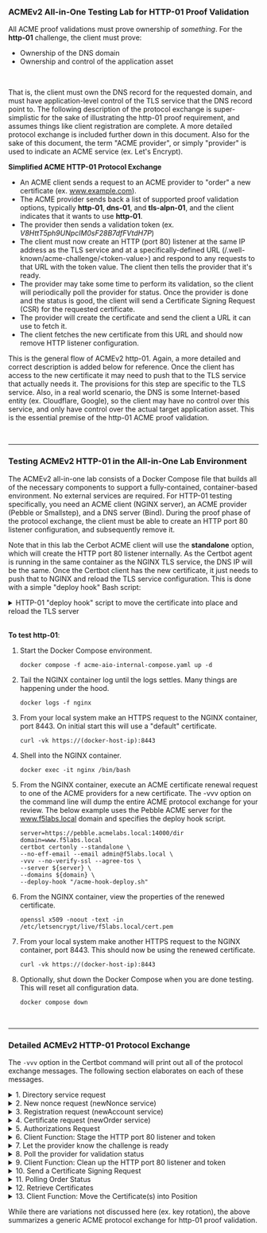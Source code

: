 ### ACMEv2 All-in-One Testing Lab for HTTP-01 Proof Validation
All ACME proof validations must prove ownership of *something*. For the **http-01** challenge, the client must prove:

- Ownership of the DNS domain
- Ownership and control of the application asset

<br />

That is, the client must own the DNS record for the requested domain, and must have application-level control of the TLS service that the DNS record point to. The following description of the protocol exchange is super-simplistic for the sake of illustrating the http-01 proof requirement, and assumes things like client registration are complete. A more detailed protocol exchange is included further down in this document. Also for the sake of this document, the term "ACME provider", or simply "provider" is used to indicate an ACME service (ex. Let's Encrypt).

**Simplified ACME HTTP-01 Protocol Exchange**
- An ACME client sends a request to an ACME provider to "order" a new certificate (ex. www.example.com).
- The ACME provider sends back a list of supported proof validation options, typically **http-01**, **dns-01**, and **tls-alpn-01**, and the client indicates that it wants to use **http-01**.
- The provider then sends a validation token (ex. _V8HttT5ph9UNpcIM0sF28B7dfFVtdH7P_)
- The client must now create an HTTP (port 80) listener at the same IP address as the TLS service and at a specifically-defined URL (/.well-known/acme-challenge/\<token-value\>) and respond to any requests to that URL with the token value. The client then tells the provider that it's ready.
- The provider may take some time to perform its validation, so the client will periodically poll the provider for status. Once the provider is done and the status is good, the client will send a Certificate Signing Request (CSR) for the requested certificate.
- The provider will create the certificate and send the client a URL it can use to fetch it.
- The client fetches the new certificate from this URL and should now remove HTTP listener configuration.

This is the general flow of ACMEv2 http-01. Again, a more detailed and correct description is added below for reference. Once the client has access to the new certificate it may need to push that to the TLS service that actually needs it. The provisions for this step are specific to the TLS service. Also, in a real world scenario, the DNS is some Internet-based entity (ex. Cloudflare, Google), so the client may have no control over this service, and only have control over the actual target application asset. This is the essential premise of the http-01 ACME proof validation.

<br />

-----

### Testing ACMEv2 HTTP-01 in the All-in-One Lab Environment
The ACMEv2 all-in-one lab consists of a Docker Compose file that builds all of the necessary components to support a fully-contained, container-based environment. No external services are required. For HTTP-01 testing specifically, you need an ACME client (NGINX server), an ACME provider (Pebble or Smallstep), and a DNS server (Bind). During the proof phase of the protocol exchange, the client must be able to create an HTTP port 80 listener configuration, and subsequently remove it. 

Note that in this lab the Cerbot ACME client will use the **standalone** option, which will create the HTTP port 80 listener internally. As the Certbot agent is running in the same container as the NGINX TLS service, the DNS IP will be the same. Once the Certbot client has the new certificate, it just needs to push that to NGINX and reload the TLS service configuration. This is done with a simple "deploy hook" Bash script:

<details>
  <summary>HTTP-01 "deploy hook" script to move the certificate into place and reload the TLS server</summary>
  
  ```shell
  #!/bin/bash
  cp -f /etc/letsencrypt/live/${RENEWED_DOMAINS}/* /etc/letsencrypt/live/f5labs.local/
  nginx -s reload
  ```
</details>

<br />

**To test http-01**:

1. Start the Docker Compose environment.
   ```shell
   docker compose -f acme-aio-internal-compose.yaml up -d
   ```
2. Tail the NGINX container log until the logs settles. Many things are happening under the hood.
   ```shell
   docker logs -f nginx
   ```
3. From your local system make an HTTPS request to the NGINX container, port 8443. On initial start this will use a "default" certificate.
   ```shell
   curl -vk https://(docker-host-ip):8443
   ```
4. Shell into the NGINX container.
   ```shell
   docker exec -it nginx /bin/bash
   ```
5. From the NGINX container, execute an ACME certificate renewal request to one of the ACME providers for a new certificate. The -vvv option on the command line will dump the entire ACME protocol exchange for your review. The below example uses the Pebble ACME server for the www.f5labs.local domain and specifies the deploy hook script.
   ```shell
   server=https://pebble.acmelabs.local:14000/dir
   domain=www.f5labs.local
   certbot certonly --standalone \
   --no-eff-email --email admin@f5labs.local \
   -vvv --no-verify-ssl --agree-tos \
   --server ${server} \
   --domains ${domain} \
   --deploy-hook "/acme-hook-deploy.sh"
   ```
6. From the NGINX container, view the properties of the renewed certificate.
   ```shell
   openssl x509 -noout -text -in /etc/letsencrypt/live/f5labs.local/cert.pem
   ```
7. From your local system make another HTTPS request to the NGINX container, port 8443. This should now be using the renewed certificate.
   ```shell
   curl -vk https://(docker-host-ip):8443
   ```
8. Optionally, shut down the Docker Compose when you are done testing. This will reset all configuration data.
   ```shell
   docker compose down
   ```

<br />

-----
### Detailed ACMEv2 HTTP-01 Protocol Exchange

The ```-vvv``` option in the Certbot command will print out all of the protocol exchange messages. The following section elaborates on each of these messages.

<details>
  <summary>1. Directory service request</summary>
  <br />
  This is the only URL that is required to be known in advance, as the response will list the URLs for the other services. Within the directory listing there should minimally be resources for "NewAccount" (registration), "newNonce" (getting a new nonce), and "newOrder" (requesting certificate(s)). Optionally there may also be "revokeCert" (revoke an issued certificate) and "keyChange" (rotate registration key) services.
  <br />
  
  ```
  GET https://pebble.acmelabs.local:14000/dir
  -------------------------------------------
  HTTP 200
  Cache-Control: public, max-age=0, no-cache
  Content-Type: application/json; charset=utf-8
  {
     "keyChange": "https://pebble.acmelabs.local:14000/rollover-account-key",
     "meta": {
        "externalAccountRequired": false,
        "termsOfService": "data:text/plain,Do%20what%20thou%20wilt"
     },
     "newAccount": "https://pebble.acmelabs.local:14000/sign-me-up",
     "newNonce": "https://pebble.acmelabs.local:14000/nonce-plz",
     "newOrder": "https://pebble.acmelabs.local:14000/order-plz",
     "revokeCert": "https://pebble.acmelabs.local:14000/revoke-cert"
  }
  ```
</details>
<details>
  <summary>2. New nonce request (newNonce service)</summary>
  <br />
  All subsequent requests must contain a Nonce value to protect against replay attacks. To get the initial nonce the client makes a HEAD request to the "newNonce" service URL, which is then returned in a "Replay-Nonce" header.
  <br />
  
  ```
  HEAD https://pebble.acmelabs.local:14000/nonce-plz
  -------------------------------------------
  HTTP 200
  Cache-Control: public, max-age=0, no-cache
  Link: <https://pebble.acmelabs.local:14000/dir>;rel="index"
  Replay-Nonce: _1lC0k2yni8FlVMY0bnaKA
  ```
</details>
<details>
  <summary>3. Registration request (newAccount service)</summary>
  <br />
  Assuming the client has not yet registered with the ACME provider, it needs to first make a POST request to the "newAccount" service. The content of the request payload includes a "payload" block containing the "contact" email address and agreement to the provider's terms-of-service, a "protected" block that contains the previous nonce, service URL, and JSON web key attributes (algorithm, key type, modulus[n], and exponent[e]), and a "signature" block that is a digital signature using the client's private key. Note that in this and all following requests, the "protected" and "payload" blocks are base64-encoded. These are shown decoded here to better understand the protocol exchange. Also note that the provider should return a new nonce value in each response, which the client should use in the subsequent request.
  <br />
  
  ```
  POST https://pebble.acmelabs.local:14000/sign-me-up
  {
    "protected": {
        "alg": "RS256", 
        "jwk": {
           "n": "yNZZe54dnQk_KggAbe-txbibe-...", 
           "e": "AQAB", 
           "kty": "RSA"
        }, 
        "nonce": "_1lC0k2yni8FlVMY0bnaKA", 
        "url": "https://pebble.acmelabs.local:14000/sign-me-up"
     },
    "signature": "...",
    "payload": {
        "contact": [
           "mailto:admin@f5labs.local"
        ],
        "termsOfServiceAgreed": true
     }
  }
  -------------------------------------------
  HTTP 201
  Cache-Control: public, max-age=0, no-cache
  Content-Type: application/json; charset=utf-8
  Link: <https://pebble.acmelabs.local:14000/dir>;rel="index"
  Location: https://pebble.acmelabs.local:14000/my-account/1
  Replay-Nonce: _1lC0k2yni8FlVMY0bnaKA
  {
     "status": "valid",
     "contact": [
        "mailto:admin@f5labs.local"
     ],
     "orders": "https://pebble.acmelabs.local:14000/list-orderz/1",
     "key": {
        "kty": "RSA",
        "n": "yNZZe54dnQk_KggAbe-txbibe-...",
        "e": "AQAB"
     }
  }
  ```
</details>
<details>
  <summary>4. Certificate request (newOrder service)</summary>
  <br />
  The client is now request to request a new certificate. To do that it makes a POST request to the "newOrder" service URL, and in that request it supplies a similar (base64-encoded) "protected" block, a (base64-encoded) "payload" block that contains an "identifiers" array of domain names (the certificate domains requested), and "signature" block. The provider will return two important URLs:
  <br />
  
  - authorizations: an array listing the URL(s) to query to get challenge information
  - finalize: the URL that will be used once the challenges are successful
  
  ```
  POST https://pebble.acmelabs.local:14000/order-plz
  {
    "protected": {
        "alg": "RS256", 
        "kid": "https://pebble.acmelabs.local:14000/my-account/1", 
        "nonce": "_1lC0k2yni8FlVMY0bnaKA", 
        "url": "https://pebble.acmelabs.local:14000/order-plz"
    },
    "signature": "knkitI-EQ0V4SgDCjlFTCraBjy...",
    "payload": "{
    "identifiers": [
      {
        "type": "dns",
        "value": "www.f5labs.local"
      }
    ]
  }
  -------------------------------------------
  HTTP 201
  Cache-Control: public, max-age=0, no-cache
  Content-Type: application/json; charset=utf-8
  Link: <https://pebble.acmelabs.local:14000/dir>;rel="index"
  Location: https://pebble.acmelabs.local:14000/my-order/89IpX7w9L0vFmE-82kmUxE5X1r-8_lIORXOh2kNxrUY
  Replay-Nonce: tG2LvEiAWlqayLL1Xd5p0A
  {
     "status": "pending",
     "expires": "2024-07-04T12:23:37Z",
     "identifiers": [
        {
           "type": "dns",
           "value": "www.f5labs.local"
        }
     ],
     "finalize": "https://pebble.acmelabs.local:14000/finalize-order/89IpX7w9L0vFmE-82kmUxE5X1r-8_lIORXOh2kNxrUY",
     "authorizations": [
        "https://pebble.acmelabs.local:14000/authZ/ypVmnrbvWsEjONv0ygSAPCkh7LaLSq0O98DqohHr0Y0"
     ]
  }
  ```
</details>
<details>
  <summary>5. Authorizations Request</summary>
  <br />
  The client sends its request with "protected" block, an empty "payload" block, and the "signature" block. The authorizations request should return an array of "challenges" - the set of proof validation functions (ex. http-01, dns-01, tls-alpn-01) and corresponding ephemeral validation tokens. 
  <br />
  
  ```
  POST https://pebble.acmelabs.local:14000/authZ/ypVmnrbvWsEjONv0ygSAPCkh7LaLSq0O98DqohHr0Y0
  {
    "protected": {
        "alg": "RS256", 
        "kid": "https://pebble.acmelabs.local:14000/my-account/1", 
        "nonce": "tG2LvEiAWlqayLL1Xd5p0A", 
        "url": "https://pebble.acmelabs.local:14000/authZ/ypVmnrbvWsEjONv0ygSAPCkh7LaLSq0O98DqohHr0Y0"
    },
    "signature": "OLFcTqqJjkNiPRMES5romppnuA...",
    "payload": ""
  }
  -------------------------------------------
  HTTP 200
  Cache-Control: public, max-age=0, no-cache
  Content-Type: application/json; charset=utf-8
  Link: <https://pebble.acmelabs.local:14000/dir>;rel="index"
  Replay-Nonce: LYvJr3PloWaEhjxpXwtJ2A
  {
     "status": "pending",
     "identifier": {
        "type": "dns",
        "value": "www.f5labs.local"
     },
     "challenges": [
        {
           "type": "dns-01",
           "url": "https://pebble.acmelabs.local:14000/chalZ/xuwc6c_dIoeN7SzdV6c4xB-i1B3ia3can6U3H55c8r8",
           "token": "H75UagVrBg9FK6f2rV2zBJiF2GX5jJa5tgJDaZb-MZo",
           "status": "pending"
        },
        {
           "type": "tls-alpn-01",
           "url": "https://pebble.acmelabs.local:14000/chalZ/FlVXCjrD43-pnYWUBsENWP8dI7Bab24GIiK0CE9tnq4",
           "token": "Iz3lA6KEaBqjCDfSE2ZtcTXsDxjcx2-ZlhC4aclfqhw",
           "status": "pending"
        },
        {
           "type": "http-01",
           "url": "https://pebble.acmelabs.local:14000/chalZ/j2JwAI_xnIjY3uez8MzXprPXcb4ghA94oC2F4Ih9mf4",
           "token": "LGbvLqb26AIdrnBnjDGfnu1ACE2zT_JUOobv6dCCfxY",
           "status": "pending"
        }
     ],
     "expires": "2024-07-03T13:23:37Z"
  }
  ```
</details>
<details>
  <summary>6. Client Function: Stage the HTTP port 80 listener and token</summary>
  <br />
  The implementation of this step is dependent on both the client's capabilities and the target TLS resource. With the http-01 proof validation, the provider is going to query public DNS for the IP of the requested domain and then make an HTTP port 80 request to that domain seeking a response on the "/.well-known/acme-challenge/[token]" URL, expecting the token to be in the response. This proves to the provider that the requestor owns both the DNS record and the application asset. Using the --standalone option on the Certbot client enables it to stand up an ephemeral HTTP port 80 listener directly (without needing to manipulate the NGINX TLS server). This works because the Certbot client is running on the same server address as the NGINX instance. In a real-world scenario, however, it is often useful to manipulate the TLS server's configuration to have it listen on HTTP port 80 and respond with the validation token. This can be handled in several ways:

- Pre-stage the /.well-known/acme-challenge/ HTTP port 80 listener in the web server's configuration and then have the ACME client drop the token into that "folder" during the proof validation.
- Use a script to create a temporary HTTP port 80 listener config on the web server and insert the validation token.

Again, the best approach depends on the capabilities of the ACME client and target TLS resource. For example, the first option is technically easier and doesn't typically require a configuration reload, however would leave an HTTP port 80 listener open. The second option would require a configuration reload, but with a server like NGINX this isn't usually a problem.
  <br /><br />
</details>
<details>
  <summary>7. Let the provider know the challenge is ready</summary>
  <br />
  Notice also the "url" value in the http-01 block of the authorizations response. This URL is how the client will indicate its preference to use http-01 proof validation. The client needs to make a POST request to this URL, pass in "protected" block, empty "payload" block, and the "signature" block. The provider will return the same http-01 authorizations block with a "pending" status, indicating it will commence validation.
  <br />
  
  ```
  POST https://pebble.acmelabs.local:14000/chalZ/j2JwAI_xnIjY3uez8MzXprPXcb4ghA94oC2F4Ih9mf4
  {
    "protected": {
        "alg": "RS256", 
        "kid": "https://pebble.acmelabs.local:14000/my-account/1", 
        "nonce": "LYvJr3PloWaEhjxpXwtJ2A", 
        "url": "https://pebble.acmelabs.local:14000/chalZ/j2JwAI_xnIjY3uez8MzXprPXcb4ghA94oC2F4Ih9mf4"
    },
    "signature": "Oh6Y0dRxESsNNZd4byOgdWt9lt...",
    "payload": "{}"
  }
  -------------------------------------------
  HTTP 200
  Cache-Control: public, max-age=0, no-cache
  Content-Type: application/json; charset=utf-8
  Link: <https://pebble.acmelabs.local:14000/dir>;rel="index", <https://pebble.acmelabs.local:14000/authZ/ypVmnrbvWsEjONv0ygSAPCkh7LaLSq0O98DqohHr0Y0>;rel="up"
  Replay-Nonce: 5WLGGTY2Q62HtrUbkLYGmg
  {
     "type": "http-01",
     "url": "https://pebble.acmelabs.local:14000/chalZ/j2JwAI_xnIjY3uez8MzXprPXcb4ghA94oC2F4Ih9mf4",
     "token": "LGbvLqb26AIdrnBnjDGfnu1ACE2zT_JUOobv6dCCfxY",
     "status": "pending"
  }
  ```
</details>
<details>
  <summary>8. Poll the provider for validation status</summary>
  <br />
  A busy ACME provider may take some time to get to this validation, so the client should continue to poll the provider for status. To do that it makes a POST request to the same authorizations URL, passing in "protected" block, empty "payload" block, and the "signature" block. Once the provider has had a chance to validate the challenge (query the DNS TXT record) it will return a response to the client's poll indicating a "valid" status.
  <br />
  
  ```
  POST https://pebble.acmelabs.local:14000/authZ/ypVmnrbvWsEjONv0ygSAPCkh7LaLSq0O98DqohHr0Y0
  {
    "protected": {
        "alg": "RS256", 
        "kid": "https://pebble.acmelabs.local:14000/my-account/1", 
        "nonce": "5WLGGTY2Q62HtrUbkLYGmg", 
        "url": "https://pebble.acmelabs.local:14000/authZ/ypVmnrbvWsEjONv0ygSAPCkh7LaLSq0O98DqohHr0Y0"
    },
    "signature": "ED0Fz2woEHf2-rod3h4g5e82-1...",
    "payload": ""
  }
  -------------------------------------------
  HTTP 200
  Cache-Control: public, max-age=0, no-cache
  Content-Type: application/json; charset=utf-8
  Link: <https://pebble.acmelabs.local:14000/dir>;rel="index"
  Replay-Nonce: 2M9cK4dU0FY4viOVSjmV8A
  {
     "status": "valid",
     "identifier": {
        "type": "dns",
        "value": "www.f5labs.local"
     },
     "challenges": [
        {
           "type": "http-01",
           "url": "https://pebble.acmelabs.local:14000/chalZ/j2JwAI_xnIjY3uez8MzXprPXcb4ghA94oC2F4Ih9mf4",
           "token": "LGbvLqb26AIdrnBnjDGfnu1ACE2zT_JUOobv6dCCfxY",
           "status": "valid",
           "validated": "2024-07-03T12:23:37Z"
        }
     ],
     "expires": "2024-07-03T13:23:37Z"
  }
  ```
</details>
<details>
  <summary>9. Client Function: Clean up the HTTP port 80 listener and token</summary>
  <br />
  The implementation of this step is dependent on both the client's capabilities and the target TLS resource. For http-01, this simply means either removing the ephemeral validation token from the HTTP port 80 listener, or removing the HTTP port 80 listener completely.
  <br /><br >
</details>
<details>
  <summary>10. Send a Certificate Signing Request</summary>
  <br />
  As previously noted, the "finalize" URL that came from the newOrder request is to be used once the proof validation is successful. The client needs to make a POST request this URL, sending the "protected" block, a "payload" block containing the certificate signing request (CSR), and the "signature" block. At this point that provider may return one of two things:
  <br />

  - A status of "processing" in which case the client needs to "poll" the order URL in the response "Location" header
  - A status of "valid" in which case it also provides a URL to fetch the new certificate

In the below we show the former "pending" state.
  
  ```
  POST https://pebble.acmelabs.local:14000/finalize-order/89IpX7w9L0vFmE-82kmUxE5X1r-8_lIORXOh2kNxrUY
  {
    "protected": {
        "alg": "RS256", 
        "kid": "https://pebble.acmelabs.local:14000/my-account/1", 
        "nonce": "2M9cK4dU0FY4viOVSjmV8A", 
        "url": "https://pebble.acmelabs.local:14000/finalize-order/89IpX7w9L0vFmE-82kmUxE5X1r-8_lIORXOh2kNxrUY"
    },
    "signature": "F9Oy8VYG4NZyE9P5JgV8Q8s1fi...",
    "payload": {
        "csr": "MIHqMIGQAgEAMAAwWTATBgcqhk..."
     }
  }
  -------------------------------------------
  HTTP 200
  Cache-Control: public, max-age=0, no-cache
  Content-Type: application/json; charset=utf-8
  Link: <https://pebble.acmelabs.local:14000/dir>;rel="index"
  Location: https://pebble.acmelabs.local:14000/my-order/89IpX7w9L0vFmE-82kmUxE5X1r-8_lIORXOh2kNxrUY
  Replay-Nonce: m9uZCc-gDt_QsAuDlYt66w
  {
     "status": "processing",
     "expires": "2024-07-04T12:23:37Z",
     "identifiers": [
        {
           "type": "dns",
           "value": "www.f5labs.local"
        }
     ],
     "finalize": "https://pebble.acmelabs.local:14000/finalize-order/89IpX7w9L0vFmE-82kmUxE5X1r-8_lIORXOh2kNxrUY",
     "authorizations": [
        "https://pebble.acmelabs.local:14000/authZ/ypVmnrbvWsEjONv0ygSAPCkh7LaLSq0O98DqohHr0Y0"
     ]
  }
  ```
</details>
<details>
  <summary>11. Polling Order Status</summary>
  <br />
  Assuming the status value is "processing" from the finalize-order request and no certificate URL has been returned, the client will continue to poll the for the order status, eventually getting back a status of "valid" and a certificate URL:
  <br />
  
  ```
  POST https://pebble.acmelabs.local:14000/my-order/89IpX7w9L0vFmE-82kmUxE5X1r-8_lIORXOh2kNxrUY
  {
    "protected": {
        "alg": "RS256", 
        "kid": "https://pebble.acmelabs.local:14000/my-account/1", 
        "nonce": "m9uZCc-gDt_QsAuDlYt66w", 
        "url": "https://pebble.acmelabs.local:14000/my-order/89IpX7w9L0vFmE-82kmUxE5X1r-8_lIORXOh2kNxrUY"
    },
    "signature": "PfZp4Erw9BsHOeRJsxeHyz3Rox...",
    "payload": ""
  }
  -------------------------------------------
  HTTP 200
  Cache-Control: public, max-age=0, no-cache
  Content-Type: application/json; charset=utf-8
  Link: <https://pebble.acmelabs.local:14000/dir>;rel="index"
  Replay-Nonce: LS4vJrt_AjcplOyPeHxTJw
  {
     "status": "valid",
     "expires": "2024-07-04T12:23:37Z",
     "identifiers": [
        {
           "type": "dns",
           "value": "www.f5labs.local"
        }
     ],
     "finalize": "https://pebble.acmelabs.local:14000/finalize-order/89IpX7w9L0vFmE-82kmUxE5X1r-8_lIORXOh2kNxrUY",
     "authorizations": [
        "https://pebble.acmelabs.local:14000/authZ/ypVmnrbvWsEjONv0ygSAPCkh7LaLSq0O98DqohHr0Y0"
     ],
     "certificate": "https://pebble.acmelabs.local:14000/certZ/730eee6d49373bab"
  }
  ```
</details>
<details>
  <summary>12. Retrieve Certificates</summary>
  <br />
  Once the provider returns the certificate URL, it can use this URL to fetch the new certificate. The provider will usually send both the renewed certificate and its issuer. The certificate(s) will be in PEM format.
  <br />
  
  ```
  POST https://pebble.acmelabs.local:14000/certZ/730eee6d49373bab
  {
    "protected": {
        "alg": "RS256", 
        "kid": "https://pebble.acmelabs.local:14000/my-account/1", 
        "nonce": "LS4vJrt_AjcplOyPeHxTJw", 
        "url": "https://pebble.acmelabs.local:14000/certZ/730eee6d49373bab"
    },
    "signature": "PyZmOf9udEJYftlgVIX-hQ2VKL...",
    "payload": ""
  }
  -------------------------------------------
  HTTP 200
  Cache-Control: public, max-age=0, no-cache
  Content-Type: application/pem-certificate-chain; charset=utf-8
  Link: <https://pebble.acmelabs.local:14000/dir>;rel="index", <https://pebble.acmelabs.local:14000/certZ/730eee6d49373bab/alternate/1>;rel="alternate"
  Replay-Nonce: 1-EDvoC_Lh1wHgr4QVBQMg
  Transfer-Encoding: chunked
  
  -----BEGIN CERTIFICATE-----
  MIICmDCCAYCgAwIBAgIIcw7ubUk3O6swDQYJKoZIhvcNAQELBQAwKDEmMCQGA1UE
  ...
  YWuTWjzfrmUVM37Pbeoru5tR+kW2LwLuKw+pkECuV4tBLq6L0mgy4Gk/RDk=
  -----END CERTIFICATE-----
  -----BEGIN CERTIFICATE-----
  MIIDUDCCAjigAwIBAgIId5Z4J4JfGSYwDQYJKoZIhvcNAQELBQAwIDEeMBwGA1UE
  ...
  cL6yx5whyngs+a2EhHPLAe5sSCLLpGux7aAOsLKk+VSUsvwP
  -----END CERTIFICATE-----
  ```
</details>
<details>
  <summary>13. Client Function: Move the Certificate(s) into Position</summary>
  <br />
  Wherever the ACME client may be running, it now needs to move the new certificate(s) into position where the TLS server needs them. In the case of a server like NGINX, it also needs to reload the configuration data to update the certificates in memory. For the sake of completeness, this lab's Bash script is included that simply copies the renewed certificates into the location that NGINX is expecting, and then issues a config reload. This process is otherwise highly dependent on the TLS server.
  <br />
  
  ```
  #!/bin/bash

  ## Move the renewed certificate to the correct location for the NGINX config.
  cp -f /etc/letsencrypt/live/${RENEWED_DOMAINS}/* /etc/letsencrypt/live/f5labs.local/

  ## Reload the NGINX config
  nginx -s reload
  ```
</details>

While there are variations not discussed here (ex. key rotation), the above summarizes a generic ACME protocol exchange for http-01 proof validation.

